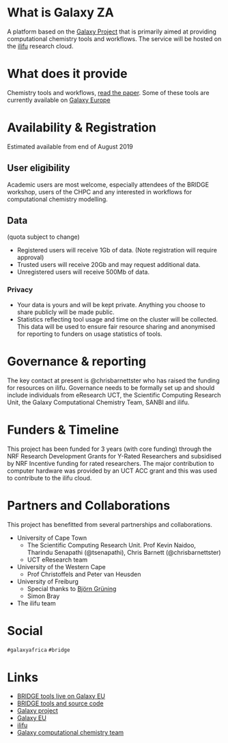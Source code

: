 
# What is Galaxy ZA 
A platform based on the [Galaxy Project]() that is primarily aimed at providing computational chemistry tools and workflows. The service will be hosted on the [ilifu](http://www.ilifu.ac.za/) research cloud.

# What does it provide
Chemistry tools and workflows, [read the paper](https://academic.oup.com/bioinformatics/advance-article/doi/10.1093/bioinformatics/btz107/5317160). Some of these tools are currently available on [Galaxy Europe](https://cheminformatics.usegalaxy.eu/)

# Availability & Registration
Estimated available from end of August 2019

## User eligibility
Academic users are most welcome, especially attendees of the BRIDGE workshop, users of the CHPC and any interested in workflows for computational chemistry modelling. 


## Data
(quota subject to change)
- Registered users will receive 1Gb of data. (Note registration will require approval)
- Trusted users will receive 20Gb and may request additional data. 
- Unregistered users will receive 500Mb of data.

### Privacy 
- Your data is yours and will be kept private. Anything you choose to share publicly will be made public. 
- Statistics reflecting tool usage and time on the cluster will be collected. This data will be used to ensure fair resource sharing and anonymised for reporting to funders on usage statistics of tools. 

# Governance & reporting
The key contact at present is @chrisbarnettster who has raised the funding for resources on ilifu. 
Governance needs to be formally set up and should include individuals from eResearch UCT, the Scientific Computing Research Unit, the Galaxy Computational Chemistry Team,  SANBI and ilifu. 

# Funders & Timeline
This project has been funded for 3 years (with core funding) through the NRF Research Development Grants for Y-Rated Researchers and subsidised by NRF Incentive funding for rated researchers. The major contribution to computer hardware was provided by an UCT ACC grant and this was used to contribute to the ilifu cloud. 

# Partners and Collaborations
This project has benefitted from several partnerships and collaborations.
- University of Cape Town
  - The Scientific Computing Research Unit. Prof Kevin Naidoo, Tharindu Senapathi (@tsenapathi), Chris Barnett (@chrisbarnettster)
  - UCT eResearch team
- University of the Western Cape
  - Prof Christoffels and Peter van Heusden
- University of Freiburg
  - Special thanks to [Björn Grüning](https://github.com/bgruening)
  - Simon Bray
- The ilifu team


# Social
`#galaxyafrica` `#bridge`


# Links

- [BRIDGE tools live on Galaxy EU](https://cheminformatics.usegalaxy.eu/)
- [BRIDGE tools and source code](https://github.com/galaxycomputationalchemistry/galaxy-tools-compchem)
- [Galaxy project](https://galaxyproject.org/)
- [Galaxy EU](https://cheminformatics.usegalaxy.eu/)
- [ilifu](http://www.ilifu.ac.za/)
- [Galaxy computational chemistry team](https://github.com/galaxycomputationalchemistry)

